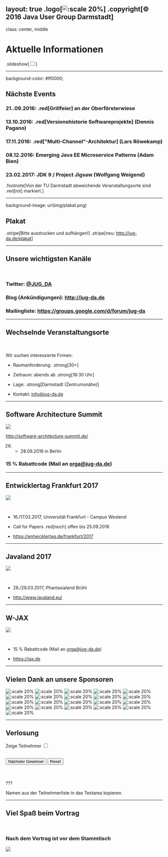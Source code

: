 layout: true
.logo[![:scale 20%](img/logo.png)]
.copyright[&copy; 2016 Java User Group Darmstadt]
---
class: center, middle

# Aktuelle Informationen
.slideshow[<input id="autoSlideshow" type="checkbox" title="Auto Slideshow" />]

---
background-color: #ff0000;

## Nächste Events

### **21..09.2016**: .red[Grillfeier] an der Oberförsterwiese
### **13.10.2016**: .red[Versionshistorie Softwareprojekte] (Dennis Pagano)
### **17.11.2016**: .red["Multi-Channel"-Architektur] (Lars Röwekamp)
### **08.12.2016**: Emerging Java EE Microservice Patterns (Adam Bien)
### **23.02.2017**: JDK 9 / Project Jigsaw (Wolfgang Weigend)

.footnote[Von der TU Darmstadt abweichende Veranstaltungsorte sind .red[rot] markiert.]

---

background-image: url(img/plakat.png)

## Plakat

.stripe[Bitte ausdrucken und aufhängen!]
.stripe[neu: http://jug-da.de/plakat]

---

## Unsere wichtigsten Kanäle

&nbsp;
### **Twitter**: [@JUG_DA](https://twitter.com/jug_da)

### **Blog** (Ankündigungen): http://jug-da.de

### **Mailingliste**: https://groups.google.com/d/forum/jug-da

---

## Wechselnde Veranstaltungsorte

&nbsp;  
&nbsp;  
Wir suchen interessierte Firmen:

- Raumanforderung: .strong[30+]

- Zeitraum: abends ab .strong[18:30 Uhr]

- Lage: .strong[Darmstadt (Zentrumsnähe)]

- Kontakt: info@jug-da.de

---

##  Software Architecture Summit		
		
![](img/sus_sas.png)		
		
http://software-architecture-summit.de/

26. - 28.09.2016 in Berlin
		
### 15 % Rabattcode (Mail an orga@jug-da.de)

---

## Entwicklertag Frankfurt 2017

![](img/entwicklertag.png)

&nbsp;  
- 16./17.02.2017, Universität Frankfurt - Campus Westend

- Call for Papers .red[noch] offen bis 25.09.2016

- https://entwicklertag.de/frankfurt/2017

---

## Javaland 2017

![](img/javaland.gif)

&nbsp;  
- 28./29.03.2017, Phantasialand Brühl

- http://www.javaland.eu/

---

## W-JAX

![](img/jax.png)

&nbsp;  
- 15 % Rabattcode (Mail an orga@jug-da.de)

- https://jax.de

---

## Vielen Dank an unsere Sponsoren

![:scale 20%](img/sponsors/tud.png)
![:scale 20%](img/sponsors/sus.png)
![:scale 20%](img/sponsors/idea.png)
![:scale 20%](img/sponsors/dpunkt.png)
![:scale 20%](img/sponsors/oreilly.png)
![:scale 20%](img/sponsors/epress.png)
![:scale 20%](img/sponsors/mitp.png)
![:scale 20%](img/sponsors/hanser.png)
![:scale 20%](img/sponsors/accso.png)
![:scale 20%](img/sponsors/axxessio.png)
![:scale 20%](img/sponsors/msg.png)
![:scale 20%](img/sponsors/itforwork.png)
![:scale 20%](img/sponsors/rheinwerk.png)
![:scale 20%](img/sponsors/sigs.png)
![:scale 20%](img/sponsors/innoq.png)
![:scale 20%](img/sponsors/nterra.png)
![:scale 20%](img/sponsors/cosee.png)
![:scale 20%](img/sponsors/telekom.png)
![:scale 20%](img/sponsors/entwicklertag.png)
![:scale 20%](img/sponsors/gi.png)
![:scale 20%](img/sponsors/qaware.png)

---

## Verlosung

<label for="showAttendees">Zeige Teilnehmer <input id="showAttendees" type="checkbox" title="Zeige Teilnehmer" /></label>

<textarea id="attendees" style="display:none;" rows="10" cols="40" onClick="resizeLotteryInput(false);" onBlur="resizeLotteryInput(true);">
Gerd
Jan
Jörn
Marcel
Niko
Sebastian
Falk</textarea>

<br/>
<div>
    <button onClick="nextWinner()">Nächster Gewinner</button>
    <button onClick="resetLottery()">Reset</button>
</div>

<div id="winner" style="color:red; font-size:1.5em; font-align:center;margin-top:50px;"></div>

???

Namen aus der Teilnehmerliste in das Textarea kopieren.

---

## Viel Spaß beim Vortrag

&nbsp;
### Nach dem Vortrag ist vor dem Stammtisch

![](img/kneipe.png)
